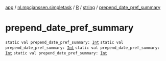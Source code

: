 [app](../../../index.md) / [nl.mpcjanssen.simpletask](../../index.md) / [R](../index.md) / [string](index.md) / [prepend_date_pref_summary](.)

# prepend_date_pref_summary

`static val prepend_date_pref_summary: `[`Int`](https://kotlinlang.org/api/latest/jvm/stdlib/kotlin/-int/index.html)
`static val prepend_date_pref_summary: `[`Int`](https://kotlinlang.org/api/latest/jvm/stdlib/kotlin/-int/index.html)
`static val prepend_date_pref_summary: `[`Int`](https://kotlinlang.org/api/latest/jvm/stdlib/kotlin/-int/index.html)
`static val prepend_date_pref_summary: `[`Int`](https://kotlinlang.org/api/latest/jvm/stdlib/kotlin/-int/index.html)